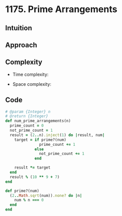 # 1175. Prime Arrangements

## Intuition

## Approach
<!-- Describe your approach to solving the problem. -->

## Complexity

- Time complexity:
<!-- Add your time complexity here, e.g. $$O(n)$$ -->

- Space complexity:
<!-- Add your space complexity here, e.g. $$O(n)$$ -->

## Code

```ruby
# @param {Integer} n
# @return {Integer}
def num_prime_arrangements(n)
  prime_count = 0
  not_prime_count = 1
  result = (2..n).inject(1) do |result, num|
    target = if prime?(num)
               prime_count += 1
             else
               not_prime_count += 1
             end

    result *= target
  end
  result % (10 ** 9 + 7)
end

def prime?(num)
  (2..Math.sqrt(num)).none? do |n|
    num % n === 0
  end
end
```
